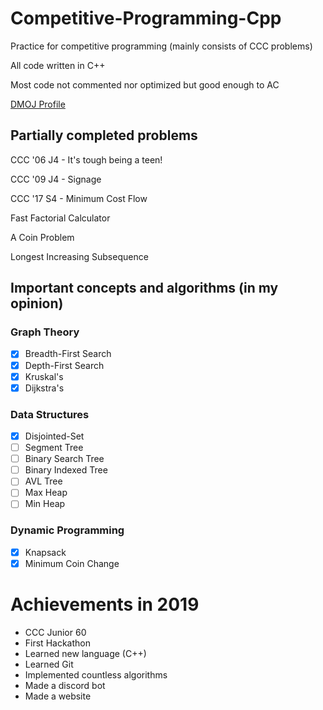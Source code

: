 # Competitive-Programming-Cpp
Practice for competitive programming (mainly consists of CCC problems)

All code written in C++

Most code not commented nor optimized but good enough to AC

[DMOJ Profile](https://dmoj.ca/user/RyanLi)

## Partially completed problems
CCC '06 J4 - It's tough being a teen!

CCC '09 J4 - Signage

CCC '17 S4 - Minimum Cost Flow

Fast Factorial Calculator

A Coin Problem

Longest Increasing Subsequence

## Important concepts and algorithms (in my opinion)

### Graph Theory
- [x] Breadth-First Search
- [x] Depth-First Search
- [x] Kruskal's
- [x] Dijkstra's

### Data Structures
- [x] Disjointed-Set
- [ ] Segment Tree
- [ ] Binary Search Tree
- [ ] Binary Indexed Tree
- [ ] AVL Tree
- [ ] Max Heap
- [ ] Min Heap

### Dynamic Programming
- [x] Knapsack
- [x] Minimum Coin Change

# Achievements in 2019

- CCC Junior 60
- First Hackathon
- Learned new language (C++)
- Learned Git
- Implemented countless algorithms
- Made a discord bot
- Made a website